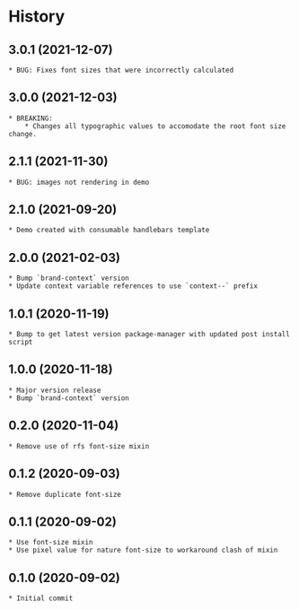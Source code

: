 # History

## 3.0.1 (2021-12-07)
    * BUG: Fixes font sizes that were incorrectly calculated
## 3.0.0 (2021-12-03)
    * BREAKING:
        * Changes all typographic values to accomodate the root font size change.

## 2.1.1 (2021-11-30)
    * BUG: images not rendering in demo

## 2.1.0 (2021-09-20)
    * Demo created with consumable handlebars template

## 2.0.0 (2021-02-03)
    * Bump `brand-context` version
    * Update context variable references to use `context--` prefix

## 1.0.1 (2020-11-19)
    * Bump to get latest version package-manager with updated post install script

## 1.0.0 (2020-11-18)
    * Major version release
    * Bump `brand-context` version

## 0.2.0 (2020-11-04)
    * Remove use of rfs font-size mixin

## 0.1.2 (2020-09-03)
    * Remove duplicate font-size

## 0.1.1 (2020-09-02)
    * Use font-size mixin
    * Use pixel value for nature font-size to workaround clash of mixin

## 0.1.0 (2020-09-02)
    * Initial commit
